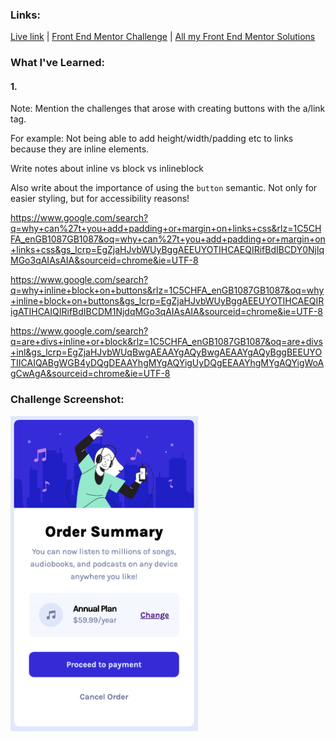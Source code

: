 ### Links:

[Live link](https://v24dao-fem-a2.netlify.app/) |
[Front End Mentor Challenge]() |
[All my Front End Mentor Solutions](https://github.com/v24dao/Front-End-Mentor-Challenges)

### What I've Learned:

#### 1.

Note: Mention the challenges that arose with creating buttons with the a/link tag.

For example: Not being able to add height/width/padding etc to links because they are inline elements.

Write notes about inline vs block vs inlineblock

Also write about the importance of using the `button` semantic. Not only for easier styling, but for accessibility reasons!

https://www.google.com/search?q=why+can%27t+you+add+padding+or+margin+on+links+css&rlz=1C5CHFA_enGB1087GB1087&oq=why+can%27t+you+add+padding+or+margin+on+links+css&gs_lcrp=EgZjaHJvbWUyBggAEEUYOTIHCAEQIRifBdIBCDY0NjlqMGo3qAIAsAIA&sourceid=chrome&ie=UTF-8

https://www.google.com/search?q=why+inline+block+on+buttons&rlz=1C5CHFA_enGB1087GB1087&oq=why+inline+block+on+buttons&gs_lcrp=EgZjaHJvbWUyBggAEEUYOTIHCAEQIRigATIHCAIQIRifBdIBCDM1NjdqMGo3qAIAsAIA&sourceid=chrome&ie=UTF-8

https://www.google.com/search?q=are+divs+inline+or+block&rlz=1C5CHFA_enGB1087GB1087&oq=are+divs+inl&gs_lcrp=EgZjaHJvbWUqBwgAEAAYgAQyBwgAEAAYgAQyBggBEEUYOTIICAIQABgWGB4yDQgDEAAYhgMYgAQYigUyDQgEEAAYhgMYgAQYigWoAgCwAgA&sourceid=chrome&ie=UTF-8

### Challenge Screenshot:

<img src="challenge-screenshot.png" width="300">
